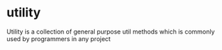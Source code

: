 # utility
Utility is a collection of general purpose util methods which is commonly used by programmers in any project

